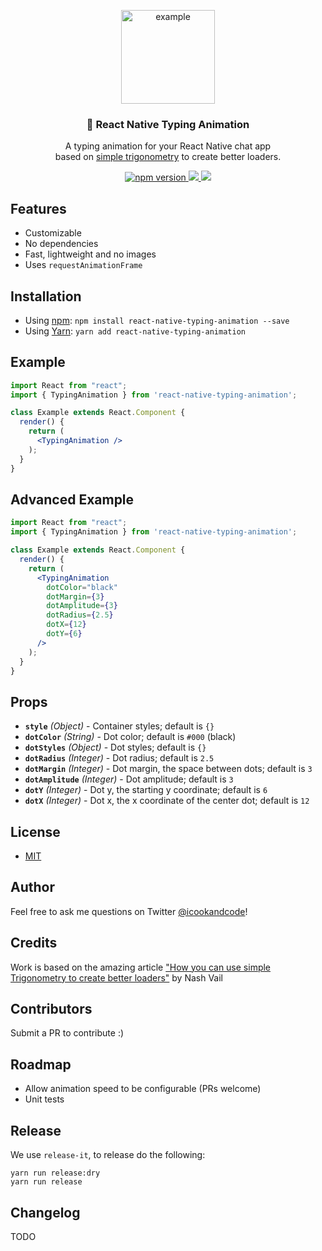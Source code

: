 <p align="center">
  <img src="https://user-images.githubusercontent.com/3059371/49334754-3c9dfe00-f5ab-11e8-8885-0192552d12a1.gif" alt="example" height="150"/>
</p>
<h3 align="center">
  💬 React Native Typing Animation
</h3>
<p align="center">
  A typing animation for your React Native chat app<br/>
  based on <a href="https://uxdesign.cc/how-you-can-use-simple-trigonometry-to-create-better-loaders-32a573577eb4">simple trigonometry</a> to create better loaders.
</p>
<p align="center">
  <a href="https://www.npmjs.com/package/react-native-typing-animation">
    <img alt="npm version" src="https://badge.fury.io/js/react-native-typing-animation.svg"/>
  </a>
  <a title='License' href="https://github.com/watadarkstar/react-native-typing-animation/blob/master/LICENSE" height="18">
    <img src='https://img.shields.io/badge/license-MIT-blue.svg' />
  </a>
  <a title='Tweet' href="https://twitter.com/intent/tweet?text=Check%20out%20this%20awesome%20React%20Native%20typing%20animation%20made%20with%20simple%20trigonometry&url=https://github.com/watadarkstar/react-native-typing-animation&via=icookandcode&hashtags=react,reactnative,opensource,github,ux" height="18">
    <img src='https://img.shields.io/twitter/url/http/shields.io.svg?style=social' />
  </a>
</p>

## Features

* Customizable
* No dependencies
* Fast, lightweight and no images
* Uses `requestAnimationFrame`

## Installation

* Using [npm](https://www.npmjs.com/#getting-started): `npm install react-native-typing-animation --save`
* Using [Yarn](https://yarnpkg.com/): `yarn add react-native-typing-animation`

## Example

```jsx
import React from "react";
import { TypingAnimation } from 'react-native-typing-animation';

class Example extends React.Component {
  render() {
    return (
      <TypingAnimation />
    );
  }
}
```

## Advanced Example

```jsx
import React from "react";
import { TypingAnimation } from 'react-native-typing-animation';

class Example extends React.Component {
  render() {
    return (
      <TypingAnimation 
        dotColor="black"
        dotMargin={3}
        dotAmplitude={3}
        dotRadius={2.5}
        dotX={12}
        dotY={6}
      />
    );
  }
}
```

## Props

* **`style`** _(Object)_ - Container styles; default is `{}`
* **`dotColor`** _(String)_ - Dot color; default is `#000` (black)
* **`dotStyles`** _(Object)_ - Dot styles; default is `{}`
* **`dotRadius`** _(Integer)_ - Dot radius; default is `2.5`
* **`dotMargin`** _(Integer)_ - Dot margin, the space between dots; default is `3`
* **`dotAmplitude`** _(Integer)_ - Dot amplitude; default is `3`
* **`dotY`** _(Integer)_ - Dot y, the starting y coordinate; default is `6`
* **`dotX`** _(Integer)_ - Dot x, the x coordinate of the center dot; default is `12`

## License

* [MIT](LICENSE)

## Author

Feel free to ask me questions on Twitter [@icookandcode](https://www.twitter.com/icookandcode)!

## Credits

Work is based on the amazing article ["How you can use simple Trigonometry to create better loaders"](https://uxdesign.cc/how-you-can-use-simple-trigonometry-to-create-better-loaders-32a573577eb4) by Nash Vail

## Contributors

Submit a PR to contribute :)

## Roadmap

* Allow animation speed to be configurable (PRs welcome)
* Unit tests

## Release

We use `release-it`, to release do the following:

```
yarn run release:dry
yarn run release
```

## Changelog

TODO
